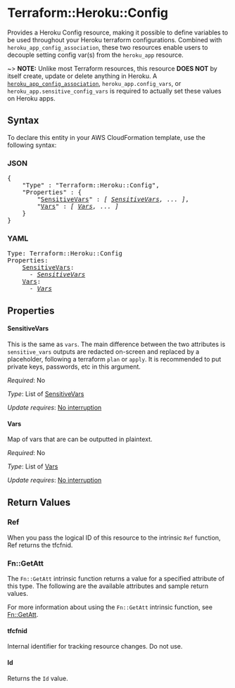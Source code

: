 # Terraform::Heroku::Config

Provides a Heroku Config resource, making it possible to define variables 
to be used throughout your Heroku terraform configurations. Combined with `heroku_app_config_association`,
these two resources enable users to decouple setting config var(s) from the `heroku_app` resource.

~> **NOTE:** Unlike most Terraform resources, this resource **DOES NOT** by itself create, update or delete anything in Heroku. 
A [`heroku_app_config_association`](app_config_association.html), `heroku_app.config_vars`, or `heroku_app.sensitive_config_vars` is required to actually set these values on Heroku apps.

## Syntax

To declare this entity in your AWS CloudFormation template, use the following syntax:

### JSON

<pre>
{
    "Type" : "Terraform::Heroku::Config",
    "Properties" : {
        "<a href="#sensitivevars" title="SensitiveVars">SensitiveVars</a>" : <i>[ <a href="sensitivevars.md">SensitiveVars</a>, ... ]</i>,
        "<a href="#vars" title="Vars">Vars</a>" : <i>[ <a href="vars.md">Vars</a>, ... ]</i>
    }
}
</pre>

### YAML

<pre>
Type: Terraform::Heroku::Config
Properties:
    <a href="#sensitivevars" title="SensitiveVars">SensitiveVars</a>: <i>
      - <a href="sensitivevars.md">SensitiveVars</a></i>
    <a href="#vars" title="Vars">Vars</a>: <i>
      - <a href="vars.md">Vars</a></i>
</pre>

## Properties

#### SensitiveVars

This is the same as `vars`. The main difference between the two
attributes is `sensitive_vars` outputs are redacted on-screen and replaced by a <sensitive> placeholder, following a terraform
`plan` or `apply`. It is recommended to put private keys, passwords, etc in this argument.

_Required_: No

_Type_: List of <a href="sensitivevars.md">SensitiveVars</a>

_Update requires_: [No interruption](https://docs.aws.amazon.com/AWSCloudFormation/latest/UserGuide/using-cfn-updating-stacks-update-behaviors.html#update-no-interrupt)

#### Vars

Map of vars that are can be outputted in plaintext.

_Required_: No

_Type_: List of <a href="vars.md">Vars</a>

_Update requires_: [No interruption](https://docs.aws.amazon.com/AWSCloudFormation/latest/UserGuide/using-cfn-updating-stacks-update-behaviors.html#update-no-interrupt)

## Return Values

### Ref

When you pass the logical ID of this resource to the intrinsic `Ref` function, Ref returns the tfcfnid.

### Fn::GetAtt

The `Fn::GetAtt` intrinsic function returns a value for a specified attribute of this type. The following are the available attributes and sample return values.

For more information about using the `Fn::GetAtt` intrinsic function, see [Fn::GetAtt](https://docs.aws.amazon.com/AWSCloudFormation/latest/UserGuide/intrinsic-function-reference-getatt.html).

#### tfcfnid

Internal identifier for tracking resource changes. Do not use.

#### Id

Returns the <code>Id</code> value.

